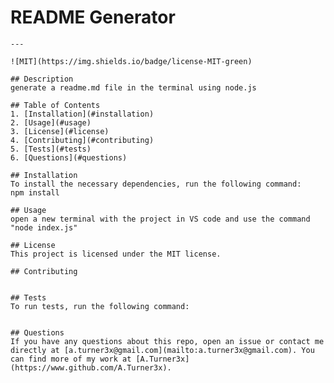 # README Generator
    ---
  
    ![MIT](https://img.shields.io/badge/license-MIT-green)
  
    ## Description
    generate a readme.md file in the terminal using node.js
  
    ## Table of Contents
    1. [Installation](#installation)
    2. [Usage](#usage)
    3. [License](#license)
    4. [Contributing](#contributing)
    5. [Tests](#tests)
    6. [Questions](#questions)
  
    ## Installation
    To install the necessary dependencies, run the following command:
    npm install
  
    ## Usage
    open a new terminal with the project in VS code and use the command "node index.js"
  
    ## License 
    This project is licensed under the MIT license.
  
    ## Contributing
    
  
    ## Tests
    To run tests, run the following command:
    
  
    ## Questions
    If you have any questions about this repo, open an issue or contact me directly at [a.turner3x@gmail.com](mailto:a.turner3x@gmail.com). You can find more of my work at [A.Turner3x](https://www.github.com/A.Turner3x).
  